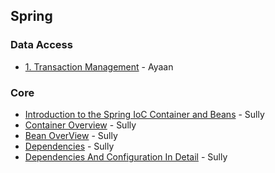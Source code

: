 ## Spring

### Data Access

- [1. Transaction Management](https://github.com/yeonise/daily-code-snippets/blob/main/Spring/DataAccess/1.%20Transaction%20Management.md) - Ayaan

### Core

- [Introduction to the Spring IoC Container and Beans](https://github.com/yeonise/daily-code-snippets/blob/main/Spring/IoC/1-introduction-ioc.md) - Sully
- [Container Overview](https://github.com/yeonise/daily-code-snippets/blob/main/Spring/IoC/2-container-overview.md) - Sully
- [Bean OverView](https://github.com/yeonise/daily-code-snippets/blob/main/Spring/IoC/3-bean-overview.md) - Sully
- [Dependencies](https://github.com/yeonise/daily-code-snippets/blob/main/Spring/IoC/4-dependencies.md) - Sully
- [Dependencies And Configuration In Detail](https://github.com/won4885/daily-code-snippets/blob/main/Spring/IoC/5-dependencies-and-configuration-in-detail.md) - Sully